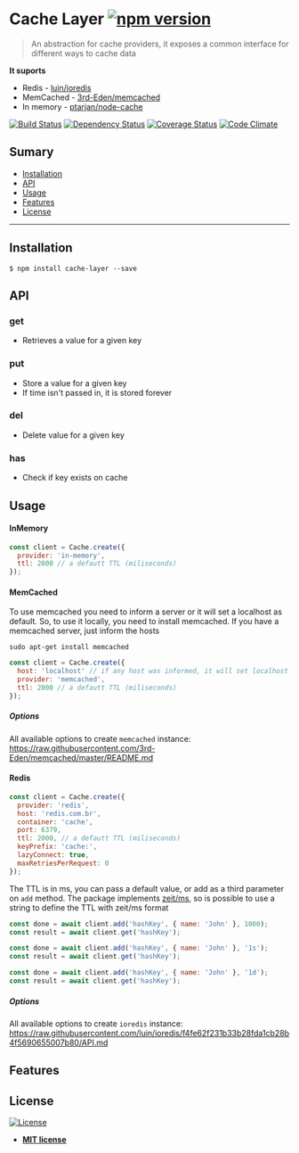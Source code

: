 # Cache Layer [![npm version](https://badge.fury.io/js/cache-layer.svg)](//npmjs.com/package/cache-layer)

> An abstraction for cache providers, it exposes a common interface for different ways to cache data

**It suports**

- Redis - [luin/ioredis](https://github.com/luin/ioredis)
- MemCached - [3rd-Eden/memcached](https://github.com/3rd-Eden/memcached)
- In memory - [ptarjan/node-cache](https://github.com/ptarjan/node-cache)

[![Build Status](http://img.shields.io/travis/badges/badgerbadgerbadger.svg?style=flat-square)](https://travis-ci.org/badges/badgerbadgerbadger) [![Dependency Status](http://img.shields.io/gemnasium/badges/badgerbadgerbadger.svg?style=flat-square)](https://gemnasium.com/badges/badgerbadgerbadger) [![Coverage Status](http://img.shields.io/coveralls/badges/badgerbadgerbadger.svg?style=flat-square)](https://coveralls.io/r/badges/badgerbadgerbadger) [![Code Climate](http://img.shields.io/codeclimate/github/badges/badgerbadgerbadger.svg?style=flat-square)](https://codeclimate.com/github/badges/badgerbadgerbadger)

## Sumary

- [Installation](#installation)
- [API](#api)
- [Usage](#usage)
- [Features](#features)
- [License](#license)

---

## Installation

```shell
$ npm install cache-layer --save
```

## API

### get

- Retrieves a value for a given key

### put

- Store a value for a given key
- If time isn't passed in, it is stored forever

### del

- Delete value for a given key

### has

- Check if key exists on cache

## Usage

#### InMemory

```javascript
const client = Cache.create({
  provider: 'in-memory',
  ttl: 2000 // a defautt TTL (miliseconds)
});
```

#### MemCached

To use memcached you need to inform a server or it will set a localhost as default. So, to use it locally, you need to install memcached.
If you have a memcached server, just inform the hosts

```shell
sudo apt-get install memcached
```

```javascript
const client = Cache.create({
  host: 'localhost' // if any host was informed, it will set localhost as default
  provider: 'memcached',
  ttl: 2000 // a defautt TTL (miliseconds)
});
```

##### Options

All available options to create `memcached` instance: https://raw.githubusercontent.com/3rd-Eden/memcached/master/README.md

#### Redis

```javascript
const client = Cache.create({
  provider: 'redis',
  host: 'redis.com.br',
  container: 'cache',
  port: 6379,
  ttl: 2000, // a defautt TTL (miliseconds)
  keyPrefix: 'cache:',
  lazyConnect: true,
  maxRetriesPerRequest: 0
});
```

The TTL is in ms, you can pass a default value, or add as a third parameter on `add` method.
The package implements [zeit/ms](https://github.com/zeit/ms), so is possible to use a string to define the TTL with zeit/ms format

```javascript
const done = await client.add('hashKey', { name: 'John' }, 1000);
const result = await client.get('hashKey');

const done = await client.add('hashKey', { name: 'John' }, '1s');
const result = await client.get('hashKey');

const done = await client.add('hashKey', { name: 'John' }, '1d');
const result = await client.get('hashKey');
```

##### Options

All available options to create `ioredis` instance: https://raw.githubusercontent.com/luin/ioredis/f4fe62f231b33b28fda1cb28b4f5690655007b80/API.md

## Features

## License

[![License](http://img.shields.io/:license-mit-blue.svg?style=flat-square)](http://badges.mit-license.org)

- **[MIT license](http://opensource.org/licenses/mit-license.php)**
